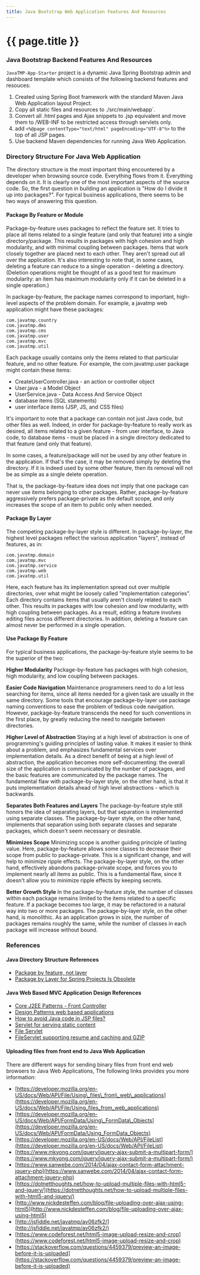 ```yaml
---
title: Java Bootstrap Web Application Features And Resources
---
```

# {{ page.title }}

### Java Bootstrap Backend Features And Resources
`JavaTMP-App-Starter` project is a dynamic Java Spring Bootstrap admin and dashboard template
which consists of the following backend features and resouces:

1.  Created using Spring Boot framework with the standard Maven Java Web Application layout Project.
2.  Copy all static files and resources to ./src/main/webapp`.
3.  Convert all .html pages and Ajax snippets to .jsp equivalent and move them to /WEB-INF to be restricted access through servlets only.
4.  add `<%@page contentType="text/html" pageEncoding="UTF-8"%>` to the top of all JSP pages.
5.  Use backend Maven dependencies for running Java Web Application.

### Directory Structure For Java Web Application
The directory structure is the most important thing encountered by a developer when browsing source code.
Everything flows from it. Everything depends on it. It is clearly one of the most important aspects of the source code.
So, the first question in building an application is "How do I divide it up into packages?".
For typical business applications, there seems to be two ways of answering this question.

#### Package By Feature or Module
Package-by-feature uses packages to reflect the feature set.
It tries to place all items related to a single feature (and only that feature) into a single directory/package.
This results in packages with high cohesion and high modularity, and with minimal coupling between packages.
Items that work closely together are placed next to each other. They aren't spread out all over the application.
It's also interesting to note that, in some cases, deleting a feature can reduce to a single operation - deleting a directory.
(Deletion operations might be thought of as a good test for maximum modularity: an item has maximum modularity only
if it can be deleted in a single operation.)

In package-by-feature, the package names correspond to important, high-level aspects of the problem domain.
For example, a javatmp web application might have these packages:
```
com.javatmp.country
com.javatmp.dms
com.javatmp.cms
com.javatmp.user
com.javatmp.mvc
com.javatmp.util
```

Each package usually contains only the items related to that particular feature, and no other feature.
For example, the com.javatmp.user package might contain these items:
- CreateUserController.java - an action or controller object
- User.java - a Model Object
- UserService.java - Data Access And Service Object
- database items (SQL statements)
- user interface items (JSP, JS, and CSS files)

It's important to note that a package can contain not just Java code, but other files as well.
Indeed, in order for package-by-feature to really work as desired, all items related to a given feature -
from user interface, to Java code, to database items - must be placed in a single directory dedicated to that feature
(and only that feature).

In some cases, a feature/package will not be used by any other feature in the application.
If that's the case, it may be removed simply by deleting the directory.
If it is indeed used by some other feature, then its removal will not be as simple as a single delete operation.

That is, the package-by-feature idea does not imply that one package can never use items belonging to other packages.
Rather, package-by-feature aggressively prefers package-private as the default scope,
and only increases the scope of an item to public only when needed.

#### Package By Layer
The competing package-by-layer style is different. In package-by-layer, the highest level packages reflect
the various application "layers", instead of features, as in:
```
com.javatmp.domain
com.javatmp.mvc
com.javatmp.service
com.javatmp.web
com.javatmp.util
```

Here, each feature has its implementation spread out over multiple directories,
over what might be loosely called "implementation categories".
Each directory contains items that usually aren't closely related to each other.
This results in packages with low cohesion and low modularity, with high coupling between packages.
As a result, editing a feature involves editing files across different directories. In addition,
deleting a feature can almost never be performed in a single operation.

#### Use Package By Feature
For typical business applications, the package-by-feature style seems to be the superior of the two:

**Higher Modularity**
Package-by-feature has packages with high cohesion, high modularity, and low coupling between packages.

**Easier Code Navigation**
Maintenance programmers need to do a lot less searching for items,
since all items needed for a given task are usually in the same directory.
Some tools that encourage package-by-layer use package naming conventions to ease the problem of tedious code navigation.
However, package-by-feature transcends the need for such conventions in the first place,
by greatly reducing the need to navigate between directories.

**Higher Level of Abstraction**
Staying at a high level of abstraction is one of programming's guiding principles of lasting value.
It makes it easier to think about a problem, and emphasizes fundamental services over implementation details.
As a direct benefit of being at a high level of abstraction, the application becomes more self-documenting:
the overall size of the application is communicated by the number of packages,
and the basic features are communicated by the package names.
The fundamental flaw with package-by-layer style, on the other hand,
is that it puts implementation details ahead of high level abstractions - which is backwards.

**Separates Both Features and Layers**
The package-by-feature style still honors the idea of separating layers,
but that separation is implemented using separate classes. The package-by-layer style, on the other hand,
implements that separation using both separate classes and separate packages,
which doesn't seem necessary or desirable.

**Minimizes Scope**
Minimizing scope is another guiding principle of lasting value.
Here, package-by-feature allows some classes to decrease their scope from public to package-private.
This is a significant change, and will help to minimize ripple effects. The package-by-layer style, on the other hand,
effectively abandons package-private scope, and forces you to implement nearly all items as public.
This is a fundamental flaw, since it doesn't allow you to minimize ripple effects by keeping secrets.

**Better Growth Style**
In the package-by-feature style, the number of classes within each package remains limited to the items related
to a specific feature. If a package becomes too large, it may be refactored in a natural way into two or more packages.
The package-by-layer style, on the other hand, is monolithic. As an application grows in size,
the number of packages remains roughly the same, while the number of classes in each package will increase without bound.

### References
#### Java Directory Structure References
- [Package by feature, not layer](http://www.javapractices.com/topic/TopicAction.do?Id=205)
- [Package by Layer for Spring Projects Is Obsolete](https://dzone.com/articles/package-by-layer-for-spring-projects-is-obsolete)

#### Java Web Based MVC Application Design References
- [Core J2EE Patterns - Front Controller](https://www.oracle.com/technetwork/java/frontcontroller-135648.html)
- [Design Patterns web based applications](https://stackoverflow.com/questions/3541077/design-patterns-web-based-applications)
- [How to avoid Java code in JSP files?](https://stackoverflow.com/questions/3177733/how-to-avoid-java-code-in-jsp-files)
- [Servlet for serving static content](https://stackoverflow.com/questions/132052/servlet-for-serving-static-content)
- [File Servlet](http://balusc.omnifaces.org/2007/07/fileservlet.html)
- [FileServlet supporting resume and caching and GZIP](http://balusc.omnifaces.org/2009/02/fileservlet-supporting-resume-and.html)

#### Uploading files from front end to Java Web Application
There are different ways for sending binary files from front end web browsers to Java Web Applications, The following links provides you more information:
-   [https://developer.mozilla.org/en-US/docs/Web/API/File/Using\_files\_from\_web\_applications](https://developer.mozilla.org/en-US/docs/Web/API/File/Using_files_from_web_applications)
-   [https://developer.mozilla.org/en-US/docs/Web/API/FormData/Using\_FormData\_Objects](https://developer.mozilla.org/en-US/docs/Web/API/FormData/Using_FormData_Objects)
-   [https://developer.mozilla.org/en-US/docs/Web/API/FileList](https://developer.mozilla.org/en-US/docs/Web/API/FileList)
-   [https://www.mkyong.com/jquery/jquery-ajax-submit-a-multipart-form/](https://www.mkyong.com/jquery/jquery-ajax-submit-a-multipart-form/)
-   [https://www.sanwebe.com/2014/04/ajax-contact-form-attachment-jquery-php](https://www.sanwebe.com/2014/04/ajax-contact-form-attachment-jquery-php)
-   [https://dotnetthoughts.net/how-to-upload-multiple-files-with-html5-and-jquery/](https://dotnetthoughts.net/how-to-upload-multiple-files-with-html5-and-jquery/)
-   [http://www.nickdesteffen.com/blog/file-uploading-over-ajax-using-html5](http://www.nickdesteffen.com/blog/file-uploading-over-ajax-using-html5)
-   [http://jsfiddle.net/javatmp/av06zfk2/](http://jsfiddle.net/javatmp/av06zfk2/)
-   [https://www.codeforest.net/html5-image-upload-resize-and-crop](https://www.codeforest.net/html5-image-upload-resize-and-crop)
-   [https://stackoverflow.com/questions/4459379/preview-an-image-before-it-is-uploaded](https://stackoverflow.com/questions/4459379/preview-an-image-before-it-is-uploaded)

